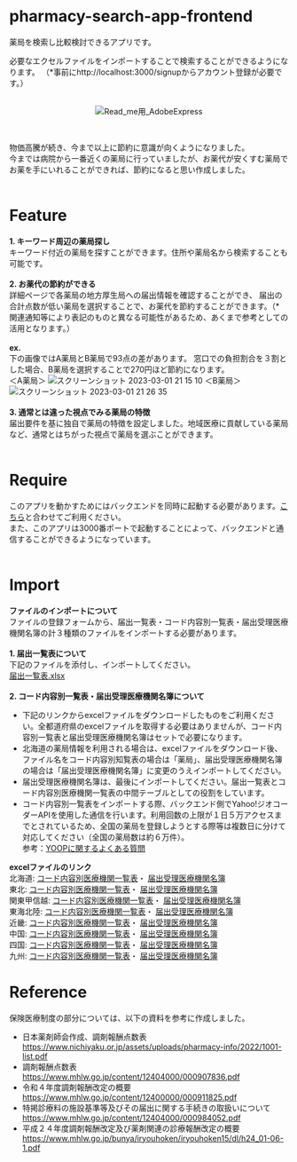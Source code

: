 # pharmacy-search-app-frontend

薬局を検索し比較検討できるアプリです。<br>

必要なエクセルファイルをインポートすることで検索することができるようになります。
（*事前にhttp://localhost:3000/signupからアカウント登録が必要です。）<br><br>
<div align="center">

  ![Read_me用_AdobeExpress](https://user-images.githubusercontent.com/102279858/222644426-2408183f-828e-413a-9892-c31f966448ed.gif)
</div><br>

物価高騰が続き、今まで以上に節約に意識が向くようになりました。<br>
今までは病院から一番近くの薬局に行っていましたが、お薬代が安くすむ薬局でお薬を手にいれることができれば、節約になると思い作成しました。<br><br>


# Feature
**1. キーワード周辺の薬局探し**<br>
キーワード付近の薬局を探すことができます。住所や薬局名から検索することも可能です。<br><br>
**2. お薬代の節約ができる**<br>
詳細ページで各薬局の地方厚生局への届出情報を確認することができ、
届出の合計点数が低い薬局を選択することで、お薬代を節約することができます。（* 関連通知等により表記のものと異なる可能性があるため、あくまで参考としての活用となります。）<br><br>
**ex.**<br>
下の画像ではA薬局とB薬局で93点の差があります。
窓口での負担割合を３割とした場合、B薬局を選択することで270円ほど節約になります。<br>
＜A薬局＞
![スクリーンショット 2023-03-01 21 15 10](https://user-images.githubusercontent.com/102279858/222136646-a5382c5c-2102-43e0-8a37-c696f55fdd58.png)
＜B薬局＞
![スクリーンショット 2023-03-01 21 26 35](https://user-images.githubusercontent.com/102279858/222139059-316c09e0-67ce-4622-893d-8dc5ae399f1d.png)<br><br>
**3. 通常とは違った視点でみる薬局の特徴**<br>
届出要件を基に独自で薬局の特徴を設定しました。地域医療に貢献している薬局など、通常とはちがった視点で薬局を選ぶことができます。<br><br>

# Require
このアプリを動かすためにはバックエンドを同時に起動する必要があります。[こちら](https://github.com/amegumi3/pharmacy-search-app-backend)と合わせてご利用ください。<br>
また、このアプリは3000番ポートで起動することによって、バックエンドと通信することができるようになっています。<br><br>

# Import
**ファイルのインポートについて**<br>
ファイルの登録フォームから、届出一覧表・コード内容別一覧表・届出受理医療機関名簿の計３種類のファイルをインポートする必要があります。<br><br>
**1. 届出一覧表について**<br>
  下記のファイルを添付し、インポートしてください。<br>
  [届出一覧表.xlsx](https://github.com/amegumi3/pharmacy-search-app-backend/files/10926474/default.xlsx)<br><br>
**2. コード内容別一覧表・届出受理医療機関名簿について**<br>
* 下記のリンクからexcelファイルをダウンロードしたものをご利用ください。全都道府県のexcelファイルを取得する必要はありませんが、コード内容別一覧表と届出受理医療機関名簿はセットで必要になります。<br>
* 北海道の薬局情報を利用される場合は、excelファイルをダウンロード後、ファイル名をコード内容別知覧表の場合は「薬局」、届出受理医療機関名簿の場合は「届出受理医療機関名簿」に変更のうえインポートしてください。<br>
* 届出受理医療機関名簿は、最後にインポートしてください。届出一覧表とコード内容別医療機関一覧表の中間テーブルとしての役割をしています。
* コード内容別一覧表をインポートする際、バックエンド側でYahoo!ジオコーダーAPIを使用した通信を行います。利用回数の上限が１日５万アクセスまでとされているため、全国の薬局を登録しようとする際等は複数日に分けて対応してください（全国の薬局数は約６万件）。<br>
参考：[YOOPに関するよくある質問](https://developer.yahoo.co.jp/webapi/map/faq.html)

**excelファイルのリンク**<br>
北海道:
[コード内容別医療機関一覧表](https://kouseikyoku.mhlw.go.jp/hokkaido/gyomu/gyomu/hoken_kikan/code_ichiran.html)・
[届出受理医療機関名簿](https://kouseikyoku.mhlw.go.jp/hokkaido/gyomu/gyomu/hoken_kikan/todokede_juri_ichiran.html)<br>
東北:
[コード内容別医療機関一覧表](https://kouseikyoku.mhlw.go.jp/tohoku/gyomu/gyomu/hoken_kikan/itiran.html)・
[届出受理医療機関名簿](https://kouseikyoku.mhlw.go.jp/tohoku/gyomu/gyomu/hoken_kikan/documents/201805koushin.html)<br>
関東甲信越:
[コード内容別医療機関一覧表](https://kouseikyoku.mhlw.go.jp/kantoshinetsu/chousa/shitei.html)・
[届出受理医療機関名簿](https://kouseikyoku.mhlw.go.jp/kantoshinetsu/chousa/kijyun.html)<br>
東海北陸:
[コード内容別医療機関一覧表](https://kouseikyoku.mhlw.go.jp/tokaihokuriku/newpage_00287.html)・
[届出受理医療機関名簿](https://kouseikyoku.mhlw.go.jp/tokaihokuriku/newpage_00349.html)<br>
近畿:
[コード内容別医療機関一覧表](https://kouseikyoku.mhlw.go.jp/kinki/tyousa/shinkishitei.html)・
[届出受理医療機関名簿](https://kouseikyoku.mhlw.go.jp/kinki/gyomu/gyomu/hoken_kikan/shitei_jokyo_00004.html)<br>
中国:
[コード内容別医療機関一覧表](https://kouseikyoku.mhlw.go.jp/chugokushikoku/chousaka/iryoukikanshitei.html)・
[届出受理医療機関名簿](https://kouseikyoku.mhlw.go.jp/chugokushikoku/chousaka/shisetsukijunjuri.html)<br>
四国:
[コード内容別医療機関一覧表](https://kouseikyoku.mhlw.go.jp/shikoku/gyomu/gyomu/hoken_kikan/shitei/index.html)・
[届出受理医療機関名簿](https://kouseikyoku.mhlw.go.jp/shikoku/gyomu/gyomu/hoken_kikan/shitei/index.html)<br>
九州:
[コード内容別医療機関一覧表](https://kouseikyoku.mhlw.go.jp/kyushu/gyomu/gyomu/hoken_kikan/index_00006.html)・
[届出受理医療機関名簿](https://kouseikyoku.mhlw.go.jp/kyushu/gyomu/gyomu/hoken_kikan/index_00007.html)


# Reference
保険医療制度の部分については、以下の資料を参考に作成しました。
* 日本薬剤師会作成、調剤報酬点数表
https://www.nichiyaku.or.jp/assets/uploads/pharmacy-info/2022/1001-list.pdf
* 調剤報酬点数表
https://www.mhlw.go.jp/content/12404000/000907836.pdf
* 令和４年度調剤報酬改定の概要
https://www.mhlw.go.jp/content/12400000/000911825.pdf
* 特掲診療料の施設基準等及びその届出に関する手続きの取扱いについて
https://www.mhlw.go.jp/content/12404000/000984052.pdf
* 平成２４年度調剤報酬改定及び薬剤関連の診療報酬改定の概要
https://www.mhlw.go.jp/bunya/iryouhoken/iryouhoken15/dl/h24_01-06-1.pdf